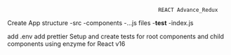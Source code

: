 
                                                    REACT Advance_Redux

Create App structure
    -src
        -components
            -...js files 
            -__test__
        -index.js

add .env
add prettier
Setup and create tests for root components and child components using enzyme for React v16

